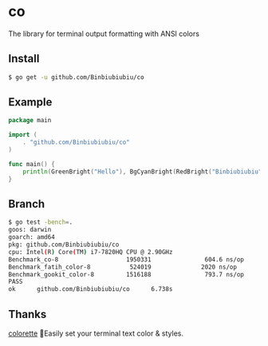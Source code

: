 # co

The library for terminal output formatting with ANSI colors

## Install

``` sh
$ go get -u github.com/Binbiubiubiu/co
```

## Example

``` go
package main

import (
	. "github.com/Binbiubiubiu/co"
)

func main() {
	println(GreenBright("Hello"), BgCyanBright(RedBright("Binbiubiubiu")))
}

```

## Branch

```sh
$ go test -bench=.   
goos: darwin
goarch: amd64
pkg: github.com/Binbiubiubiu/co
cpu: Intel(R) Core(TM) i7-7820HQ CPU @ 2.90GHz
Benchmark_co-8                   1950331               604.6 ns/op
Benchmark_fatih_color-8           524019              2020 ns/op
Benchmark_gookit_color-8         1516188               793.7 ns/op
PASS
ok      github.com/Binbiubiubiu/co      6.738s
```

## Thanks

[colorette](https://github.com/jorgebucaran/colorette)  🌈Easily set your terminal text color & styles.